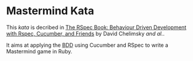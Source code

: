 Mastermind Kata
===============

This _kata_ is decribed in [The RSpec Book: Behaviour Driven Development with Rspec, Cucumber, and Friends][The RSpec Book] by David Chelimsky _and al._.

It aims at applying the <abbr title="Behaviour-Driven Development">BDD</abbr> using Cucumber and RSpec to write a Mastermind game in Ruby.

  [The RSpec Book]: http://pragprog.com/book/achbd/the-rspec-book